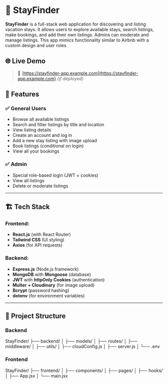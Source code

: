 # 🏡 StayFinder

**StayFinder** is a full-stack web application for discovering and listing vacation stays. It allows users to explore available stays, search listings, make bookings, and add their own listings. Admins can moderate and manage listings. This app mimics functionality similar to Airbnb with a custom design and user roles.

## 🌐 Live Demo

> 🔗 [https://stayfinder-app.example.com](https://stayfinder-app.example.com) *(if deployed)*


## 🔧 Features

### ✅ General Users
- Browse all available listings
- Search and filter listings by title and location
- View listing details
- Create an account and log in
- Add a new stay listing with image upload
- Book listings (conditional on login)
- View all your bookings

### ✅ Admin
- Special role-based login (JWT + cookies)
- View all listings
- Delete or moderate listings

---

## 🏗️ Tech Stack

### Frontend:
- **React.js** (with React Router)
- **Tailwind CSS** (UI styling)
- **Axios** (for API requests)

### Backend:
- **Express.js** (Node.js framework)
- **MongoDB** with **Mongoose** (database)
- **JWT** with **httpOnly Cookies** (authentication)
- **Multer + Cloudinary** (for image upload)
- **Bcrypt** (password hashing)
- **dotenv** (for environment variables)

---

## 📁 Project Structure

### Backend
StayFinder/
├── backend/
│ ├── models/
│ ├── routes/
│ ├── middleware/
│ ├── utils/
│ ├── cloudConfig.js
│ ├── server.js
│ └── .env


### Frontend

StayFinder/
├── frontend/
│ ├── components/
│ ├── pages/
│ ├── hooks/
│ ├── App.jsx
│ └── main.jsx



